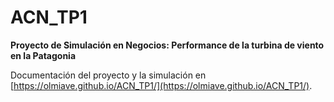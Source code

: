 # ACN_TP1
**Proyecto de Simulación en Negocios: Performance de la turbina de viento en la Patagonia**

Documentación del proyecto y la simulación en [https://olmiave.github.io/ACN_TP1/](https://olmiave.github.io/ACN_TP1/).
